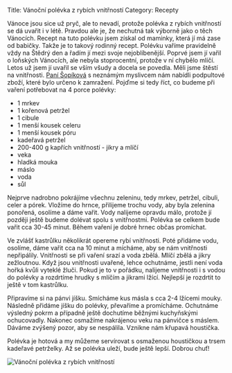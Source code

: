 Title: Vánoční polévka z rybích vnitřností
Category: Recepty

Vánoce jsou sice už pryč, ale to nevadí, protože polévka z rybích
vnitřností se dá uvařit i v létě. Pravdou ale je, že nechutná tak
výborně jako o těch Vánocích. Recept na tuto polévku jsem získal od
maminky, která jí má zase od babičky. Takže je to takový rodinný recept.
Polévku vaříme pravidelně vždy na Štědrý den a řadím jí mezi svoje
nejoblíbenější. Poprvé jsem jí vařil o loňských Vánocích, ale nebyla
stoprocentní, protože v ní chybělo mlíčí. Letos už jsem jí uvařil se
vším všudy a docela se povedla. Měli jsme štěstí na vnitřnosti. [Paní Šopíková](http://www.rybarna.cz/) s neznámým myslivcem nám nabídli podpultové zboží, které
bylo určeno k zamražení. Pojďme si tedy říct, co budeme při vaření
potřebovat na 4 porce polévky:

- 1 mrkev
- 1 kořenová petržel
- 1 cibule
- 1 menší kousek celeru
- 1 menší kousek póru
- kadeřavá petržel
- 200-400 g kapřích vnitřností - jikry a mlíčí
- veka
- hladká mouka
- máslo
- voda
- sůl

Nejprve nadrobno pokrájíme všechnu zeleninu, tedy mrkev, petržel,
cibuli, celer a pórek. Vložíme do hrnce, přilijeme trochu vody, aby byla
zelenina ponořená, osolíme a dáme vařit. Vody nalijeme opravdu málo,
protože jí později ještě budeme dolévat spolu s vnitřnostmi. Polévka se
celkem bude vařit cca 30-45 minut. Během vaření je dobré hrnec občas
promíchat.

Ve zvlášť kastrůlku několikrát opereme rybí vnitřnosti. Poté přidáme
vodu, osolíme, dáme vařit cca na 10 minut a mícháme, aby se nám
vnitřnosti nepřipálily. Vnitřnosti se při vaření srazí a voda zbělá.
Mlíčí zbělá a jikry zežloutnou. Když jsou vnitřnosti uvařené, lehce
ochutnáme, jestli není voda hořká kvůli vyteklé žluči. Pokud je to v
pořádku, nalijeme vnitřnosti i s vodou do polévky a rozdrtíme hrudky s
mlíčím a jikrami lžící. Nejlepší je rozdrtit to ještě v tom kastrůlku.

Připravíme si na pánvi jíšku. Smícháme kus másla s cca 2-4 lžícemi
mouky. Následně přidáme jíšku do polévky, převaříme a promícháme.
Ochutnáme výsledný pokrm a případně ještě dochutíme běžnými kuchyňskými
ochucovadly. Nakonec osmažíme nakrájenou veku na pánvičce s máslem.
Dáváme zvýšený pozor, aby se nespálila. Vznikne nám křupavá houstička.

Polévka je hotová a my můžeme servírovat s osmaženou houstičkou a trsem
kadeřavé petrželky. Až se polévka uleží, bude ještě lepší. Dobrou chuť!

![Vánoční polévka z rybích vnitřností]({filename}images/vanocni-polevka-z-rybich-vnitrnosti.jpg)
